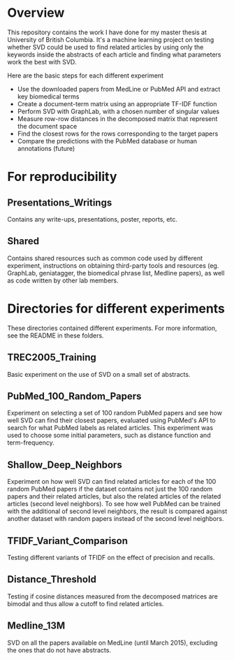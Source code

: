 
# Overview
This repository contains the work I have done for my master thesis at University of British Columbia. It's a machine learning project on testing whether SVD could be used to find related articles by using only the keywords inside the abstracts of each article and finding what parameters work the best with SVD.

Here are the basic steps for each different experiment
- Use the downloaded papers from MedLine or PubMed API and extract key biomedical terms
- Create a document-term matrix using an appropriate TF-IDF function
- Perform SVD with GraphLab, with a chosen number of singular values
- Measure row-row distances in the decomposed matrix that represent the document space
- Find the closest rows for the rows corresponding to the target papers
- Compare the predictions with the PubMed database or human annotations (future)

# For reproducibility

## Presentations_Writings

Contains any write-ups, presentations, poster, reports, etc.

## Shared

Contains shared resources such as common code used by different experiment, instructions on obtaining third-party tools and resources (eg. GraphLab, geniatagger, the biomedical phrase list, Medline papers), as well as code written by other lab members.

# Directories for different experiments

These directories contained different experiments. For more information, see the README in these folders.

## TREC2005_Training

Basic experiment on the use of SVD on a small set of abstracts.

## PubMed_100_Random_Papers

Experiment on selecting a set of 100 random PubMed papers and see how well SVD can find their closest papers, evaluated using PubMed's API to search for what PubMed labels as related articles. This experiment was used to choose some initial parameters, such as distance function and term-frequency.

## Shallow_Deep_Neighbors

Experiment on how well SVD can find related articles for each of the 100 random PubMed papers if the dataset contains not just the 100 random papers and their related articles, but also the related articles of the related articles (second level neighbors). To see how well PubMed can be trained with the additional of second level neighbors, the result is compared against another dataset with random papers instead of the second level neighbors.

## TFIDF_Variant_Comparison

Testing different variants of TFIDF on the effect of precision and recalls.

## Distance_Threshold

Testing if cosine distances measured from the decomposed matrices are bimodal and thus allow a cutoff to find related articles.

## Medline_13M

SVD on all the papers available on MedLine (until March 2015), excluding the ones that do not have abstracts.
